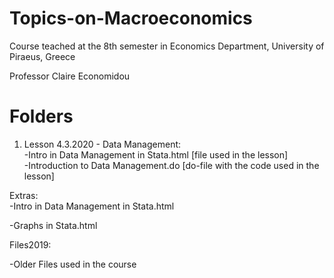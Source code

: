 # Topics-on-Macroeconomics
Course teached at the 8th semester in Economics Department, University of Piraeus, Greece

Professor Claire Economidou


Folders
=============
1. Lesson 4.3.2020 - Data Management:<br/>
-Intro in Data Management in Stata.html [file used in the lesson]<br/>
-Introduction to Data Management.do [do-file with the code used in the lesson]<br/>
 
 
Extras: <br/>
-Intro in Data Management in Stata.html<br/>

-Graphs in Stata.html<br/>

Files2019: <br/>

-Older Files used in the course

